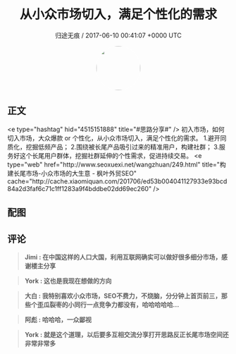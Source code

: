 <h1 align="center">从小众市场切入，满足个性化的需求</h1>
<p align="center">
    <a>归途无痕 / 2017-06-10 00:41:07 &#43;0000 UTC</a>
</p>

<div align="center">
    <img src="https://images.zsxq.com/Fgmt7t2CLx0yOCadoxA-fxVexKvE?e=1590940799&amp;token=kIxbL07-8jAj8w1n4s9zv64FuZZNEATmlU_Vm6zD:l7bAJcTnbxTqLjALvig9x9hE2eE=" width="100" height="100" style="border:1px solid;border-radius:50%; color:#ffffff"/>
</div>

## 正文

<div>
&lt;e type=&#34;hashtag&#34; hid=&#34;4515151888&#34; title=&#34;#思路分享#&#34; /&gt;
初入市场，如何切入市场，大众爆款 or 个性化，从小众市场切入，满足个性化的需求。
1.避开同质化，挖掘低频产品；
2.围绕被长尾产品吸引过来的精准用户，构建社群；
3.服务好这个长尾用户群体，挖掘社群延伸的个性需求，促进持续交易。
&lt;e type=&#34;web&#34; href=&#34;http://www.seoxuexi.net/wangzhuan/249.html&#34; title=&#34;构建长尾市场-小众市场的大生意 - 枫叶外贸SEO&#34; cache=&#34;http://cache.xiaomiquan.com/201706/ed53b004041127933e93bcd84a2d3faf6c71c1ff1283a9f4bddbe02dd69ec260&#34; /&gt;
</div>

## 配图
<div class="image" align="center">

</div>

## 评论

<div align="left">
<div>

<blockquote >
<span> <strong>Jimi : 在中国这样的人口大国，利用互联网确实可以做好很多细分市场，感谢楼主分享 </strong></span>
</blockquote>

<blockquote >
<span> <strong>York : 这也是我现在想做的方向 </strong></span>
</blockquote>

<blockquote >
<span> <strong>大白 : 我特别喜欢小众市场，SEO不费力，不烧脑，分分钟上首页前三，那些个歪瓜裂枣的小同行一点竞争力都没有，哈哈哈哈哈... </strong></span>
</blockquote>

<blockquote >
<span> <strong>阿彪 : 哈哈哈，一众鄙视 </strong></span>
</blockquote>

<blockquote >
<span> <strong>York : 就是这个道理，以后要多互相交流分享打开思路反正长尾市场空间还非常非常多 </strong></span>
</blockquote>

</div>
</div>
